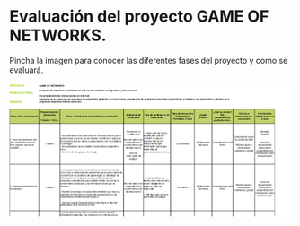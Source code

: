 # Evaluación del proyecto GAME OF NETWORKS.

Pincha la imagen  para conocer las diferentes fases del proyecto y como se evaluará.

[![Canvas](img/EvaluaciónABP.png)](EvaluaciónABP.html)
